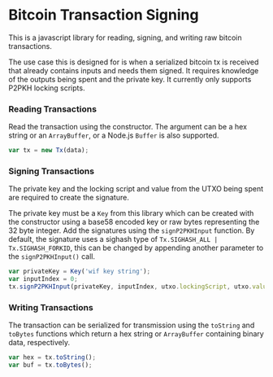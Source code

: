 # Bitcoin Transaction Signing

This is a javascript library for reading, signing, and writing raw bitcoin
transactions.

The use case this is designed for is when a serialized bitcoin tx is received
that already contains inputs and needs them signed. It requires knowledge of the
outputs being spent and the private key. It currently only supports P2PKH
locking scripts.

### Reading Transactions

Read the transaction using the constructor. The argument can be a hex string or
an `ArrayBuffer`, or a Node.js `Buffer` is also supported.

```javascript
var tx = new Tx(data);
```

### Signing Transactions

The private key and the locking script and value from the UTXO being spent are
required to create the signature.

The private key must be a `Key` from this library which can be created with the
constructor using a base58 encoded key or raw bytes representing the 32 byte
integer. Add the signatures using the `signP2PKHInput` function. By default, the
signature uses a sighash type of `Tx.SIGHASH_ALL | Tx.SIGHASH_FORKID`, this can
be changed by appending another parameter to the `signP2PKHInput()` call.

```javascript
var privateKey = Key('wif key string');
var inputIndex = 0;
tx.signP2PKHInput(privateKey, inputIndex, utxo.lockingScript, utxo.value);
```

### Writing Transactions

The transaction can be serialized for transmission using the `toString` and
`toBytes` functions which return a hex string or `ArrayBuffer` containing binary
data, respectively.

```javascript
var hex = tx.toString();
var buf = tx.toBytes();
```
